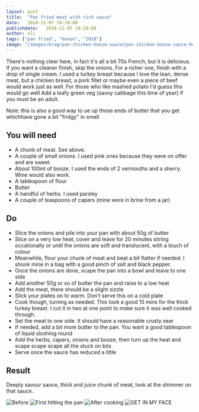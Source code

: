 ```yaml
---
layout: post
title:  "Pan fried meat with rich sauce"
date:   2018-12-07 19:10:00
publishdate:   2018-12-07 19:10:00
author: oli
tags: ["pan fried", "booze", "2018"]
image: "/images/blog/pan-chicken-booze-sauce/pan-chicken-booze-sauce-04.jpg"
---
```


There's nothing cleer here, in fact it's all a bit 70s French, but it is delicious.  If you want a cleaner finish, skip the onions.  For a richer one, finish with a drop of single cream.  I used a turkey breast because I love the lean, dense meat, but a chicken breast, a pork fillet or maybe even a piece of beef would work just as well.  For those who like mashed potato I'd guess this would go well  Add a leafy green veg (savoy cabbage this time of year) if you must be an adult.

Note: this is also a good way to ue up those ends of butter that you get whichhave gone a bit "fridgy" in smell

## You will need

* A chunk of meat.  See above. 
* A couple of small onions.  I used pink ones because they were on offer and are sweet.
* About 100ml of booze. I used the ends of 2 vermouths and a sherry. Wine would also work.
* A tablespoon of flour
* Butter
* A handful of herbs.  I used parsley
* A couple of teaspoons of capers (mine were in brine from a jar)


## Do

* Slice the onions and pile into your pan with about 50g of butter
* Slice on a very low heat, cover and leave for 20 minutes stiring occationally or until the onions are soft and translucent, with a touch of colour
* Meanwhile, flour your chunk of meat and beat a bit flatter if needed.  I shook mine in a bag with a good pinch of salt and black pepper.
* Once the onions are done, scape the pan into a bowl and leave to one side
* Add another 50g or so of butter the pan and raise to a low heat
* Add the meat, there should be a slight sizzle
* Slick your plates on to warm.  Don't serve this on a cold plate
* Cook though, turning as needed.  This took a good 15 mins for the thick turkey breast.  I cut it in two at one point to make sure it was well cooked through.
* Set the meat to one side.  It should have a reasonable crusty sear
* If needed, add a bit more butter to the pan.  You want a good tablespoon of liquid sloshing round
* Add the herbs, capers, onions and booze, then turn up the heat and scape scape scape all the stuck on bits
* Serve once the sauce has reduced a little


## Result

Deeply savour sauce, thick and juice chunk of meat, look at the shimmer on that sauce.


![Before](/images/blog/pan-chicken-booze-sauce/pan-chicken-booze-sauce-01.jpg)
![First hitting the pan](/images/blog/pan-chicken-booze-sauce/pan-chicken-booze-sauce-02.jpg)
![After cooking](/images/blog/pan-chicken-booze-sauce/pan-chicken-booze-sauce-03.jpg)
![GET IN MY FACE](/images/blog/pan-chicken-booze-sauce/pan-chicken-booze-sauce-04.jpg)
